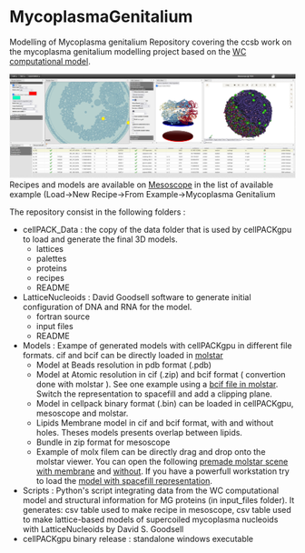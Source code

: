 # MycoplasmaGenitalium
Modelling of Mycoplasma genitalium
Repository covering the ccsb work on the mycoplasma genitalium modelling project based on the [WC computational model](https://doi.org/10.1016/j.cell.2012.05.044).


![mesoscope](https://github.com/ccsb-scripps/MycoplasmaGenitalium/blob/main/Models/CaptureMesoscope.PNG)
Recipes and models are available on [Mesoscope](https://mesoscope.scripps.edu/beta/) in the list of available example (Load->New Recipe->From Example->Mycoplasma Genitalium


The repository consist in the following folders :
* cellPACK_Data : the copy of the data folder that is used by cellPACKgpu to load and generate the final 3D models.
    * lattices
    * palettes
    * proteins
    * recipes
    * README
* LatticeNucleoids : David Goodsell software to generate initial configuration of DNA and RNA for the model.
    * fortran source
    * input files
    * README
* Models : Exampe of generated models with cellPACKgpu in different file formats. cif and bcif can be directly loaded in [molstar](https://molstar.org/)
    * Model at Beads resolution in pdb format (.pdb) 
    * Model at Atomic resolution in cif (.zip) and bcif format ( convertion done with molstar ). See one example using a [bcif file in molstar](https://molstar.org/viewer/?structure-url=https://raw.githubusercontent.com/ccsb-scripps/MycoplasmaGenitalium/main/Models/cellpack_atom_instances_149_curated.bcif&structure-url-format=mmcif&structure-url-is-binary=1). Switch the representation to spacefill and add a clipping plane. 
    * Model in cellpack binary format (.bin) can be loaded in cellPACKgpu, mesoscope and molstar.
    * Lipids Membrane model in cif and bcif format, with and without holes. Theses models presents overlap between lipids.
    * Bundle in zip format for mesoscope
    * Example of molx filem can be directly drag and drop onto the molstar viewer. You can open the following [premade molstar scene with membrane](https://molstar.org/viewer/?snapshot-url=https://raw.githubusercontent.com/ccsb-scripps/MycoplasmaGenitalium/main/Models/mol-star_state_1189.molx&snapshot-url-type=molx) and [without](https://molstar.org/viewer/?snapshot-url=https://raw.githubusercontent.com/ccsb-scripps/MycoplasmaGenitalium/main/Models/mol-star_state_1189_no_membrane.molx&snapshot-url-type=molx). If you have a powerfull workstation try to load the [model with spacefill representation](https://molstar.org/viewer/?snapshot-url=https://raw.githubusercontent.com/ccsb-scripps/MycoplasmaGenitalium/main/Models/mol-star_state_1189_spacefill.molx&snapshot-url-type=molx).
* Scripts : Python's script integrating data from the WC computational model and structural information for MG proteins (in input_files folder). It generates: csv table used to make recipe in mesoscope, csv table used to make lattice-based models of supercoiled mycoplasma nucleoids with LatticeNucleoids by David S. Goodsell
* cellPACKgpu binary release : standalone windows executable 
## 
